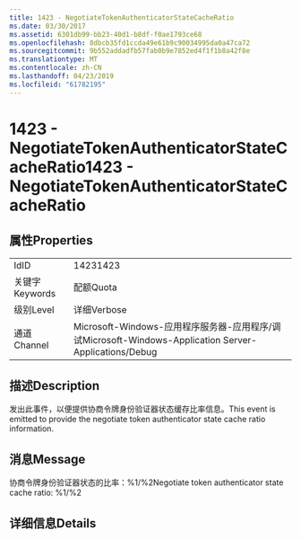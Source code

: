 ```yaml
---
title: 1423 - NegotiateTokenAuthenticatorStateCacheRatio
ms.date: 03/30/2017
ms.assetid: 6301db99-bb23-40d1-b8df-f0ae1793ce68
ms.openlocfilehash: 8dbcb35fd1ccda49e61b9c90034995da0a47ca72
ms.sourcegitcommit: 9b552addadfb57fab0b9e7852ed4f1f1b8a42f8e
ms.translationtype: MT
ms.contentlocale: zh-CN
ms.lasthandoff: 04/23/2019
ms.locfileid: "61782195"
---
```

# <a name="1423---negotiatetokenauthenticatorstatecacheratio"></a><span data-ttu-id="ab319-102">1423 - NegotiateTokenAuthenticatorStateCacheRatio</span><span class="sxs-lookup"><span data-stu-id="ab319-102">1423 - NegotiateTokenAuthenticatorStateCacheRatio</span></span>
## <a name="properties"></a><span data-ttu-id="ab319-103">属性</span><span class="sxs-lookup"><span data-stu-id="ab319-103">Properties</span></span>  
  
|||  
|-|-|  
|<span data-ttu-id="ab319-104">Id</span><span class="sxs-lookup"><span data-stu-id="ab319-104">ID</span></span>|<span data-ttu-id="ab319-105">1423</span><span class="sxs-lookup"><span data-stu-id="ab319-105">1423</span></span>|  
|<span data-ttu-id="ab319-106">关键字</span><span class="sxs-lookup"><span data-stu-id="ab319-106">Keywords</span></span>|<span data-ttu-id="ab319-107">配额</span><span class="sxs-lookup"><span data-stu-id="ab319-107">Quota</span></span>|  
|<span data-ttu-id="ab319-108">级别</span><span class="sxs-lookup"><span data-stu-id="ab319-108">Level</span></span>|<span data-ttu-id="ab319-109">详细</span><span class="sxs-lookup"><span data-stu-id="ab319-109">Verbose</span></span>|  
|<span data-ttu-id="ab319-110">通道</span><span class="sxs-lookup"><span data-stu-id="ab319-110">Channel</span></span>|<span data-ttu-id="ab319-111">Microsoft-Windows-应用程序服务器-应用程序/调试</span><span class="sxs-lookup"><span data-stu-id="ab319-111">Microsoft-Windows-Application Server-Applications/Debug</span></span>|  
  
## <a name="description"></a><span data-ttu-id="ab319-112">描述</span><span class="sxs-lookup"><span data-stu-id="ab319-112">Description</span></span>  
 <span data-ttu-id="ab319-113">发出此事件，以便提供协商令牌身份验证器状态缓存比率信息。</span><span class="sxs-lookup"><span data-stu-id="ab319-113">This event is emitted to provide the negotiate token authenticator state cache ratio information.</span></span>  
  
## <a name="message"></a><span data-ttu-id="ab319-114">消息</span><span class="sxs-lookup"><span data-stu-id="ab319-114">Message</span></span>  
 <span data-ttu-id="ab319-115">协商令牌身份验证器状态的比率：%1/%2</span><span class="sxs-lookup"><span data-stu-id="ab319-115">Negotiate token authenticator state cache ratio: %1/%2</span></span>  
  
## <a name="details"></a><span data-ttu-id="ab319-116">详细信息</span><span class="sxs-lookup"><span data-stu-id="ab319-116">Details</span></span>
